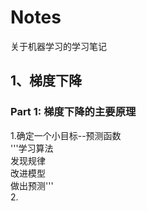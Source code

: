 # Notes
关于机器学习的学习笔记
## 1、梯度下降
###  Part 1: 梯度下降的主要原理  
1.确定一个小目标--预测函数  
        '''学习算法  
        发现规律  
        改进模型  
        做出预测'''  
2.